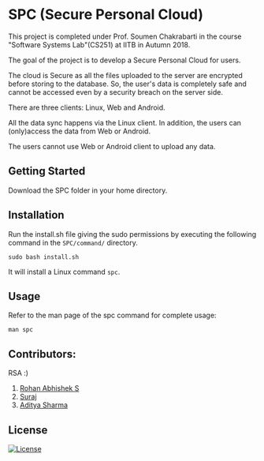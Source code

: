 # SPC (Secure Personal Cloud)
This project is completed under Prof. Soumen Chakrabarti in the course "Software Systems Lab"(CS251) at IITB in Autumn 2018.

The goal of the project is to develop a Secure Personal Cloud for users.

The cloud is Secure as all the files uploaded to the server are encrypted before storing to the database. So, the user's data is completely safe and cannot be accessed even by a security breach on the server side.

There are three clients: Linux, Web and Android.

All the data sync happens via the Linux client. In addition, the users can (only)access the data from Web or Android.

The users cannot use Web or Android client to upload any data.

## Getting Started
Download the SPC folder in your home directory.

## Installation
Run the install.sh file giving the sudo permissions by executing the following command in the `SPC/command/` directory.
```
sudo bash install.sh
```
It will install a Linux command `spc`.

## Usage
Refer to the man page of the spc command for complete usage:
```
man spc
```

## Contributors:
RSA :)
1. [Rohan Abhishek S](https://github.com/rohanabhishek)
2. [Suraj](https://github.com/yadavsuraj20)
3. [Aditya Sharma](https://github.com/adityasharma2000)

## License
[![License](https://img.shields.io/badge/License-BSD%203--Clause-blue.svg)](https://opensource.org/licenses/BSD-3-Clause)